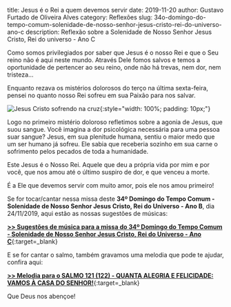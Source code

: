 title: Jesus é o Rei a quem devemos servir
date: 2019-11-20
author: Gustavo Furtado de Oliveira Alves
category: Reflexões
slug: 34o-domingo-do-tempo-comum-solenidade-de-nosso-senhor-jesus-cristo-rei-do-universo-ano-c
description: Reflexão sobre a Solenidade de Nosso Senhor Jesus Cristo, Rei do universo - Ano C

Como somos privilegiados por saber que Jesus é o nosso Rei
e que o Seu reino não é aqui neste mundo.
Através Dele fomos salvos e temos a oportunidade de pertencer ao seu reino,
onde não há trevas, nem dor, nem tristeza...

Enquanto rezava os mistérios dolorosos do terço na última sexta-feira,
pensei no quanto nosso Rei sofreu em sua Paixão para nos salvar.

![Jesus Cristo sofrendo na cruz](/images/morte-de-cristo.jpg){:style="width: 100%; padding: 10px;"}

Logo no primeiro mistério doloroso refletimos sobre a agonia de Jesus, que suou sangue. Você imagina a dor psicológica necessária para uma pessoa suar sangue?
Jesus, em sua plenitude humana, sentiu o maior medo que um ser humano já sofreu.
Ele sabia que receberia sozinho em sua carne
o sofrimento pelos pecados de toda a humanidade.

Este Jesus é o Nosso Rei.
Aquele que deu a própria vida por mim e por você,
que nos amou até o último suspiro de dor, e que venceu a morte.

É a Ele que devemos servir com muito amor, pois ele nos amou primeiro!

Se for tocar/cantar nessa missa deste **34º Domingo do Tempo Comum - Solenidade de Nosso Senhor Jesus Cristo, Rei do Universo - Ano B**, dia 24/11/2019,
aqui estão as nossas sugestões de músicas:

[**>> Sugestões de música para a missa do 34º Domingo do Tempo Comum - Solenidade de Nosso Senhor Jesus Cristo, Rei do Universo - Ano C**](https://musicasparamissa.com.br/sugestoes-para/34o-domingo-do-tempo-comum-solenidade-de-nosso-senhor-jesus-cristo-rei-do-universo-ano-c/){:target=\_blank}

E se for cantar o salmo, também gravamos uma melodia que pode te ajudar, confira aqui:

[**>> Melodia para o SALMO 121 (122) - QUANTA ALEGRIA E FELICIDADE: VAMOS À CASA DO SENHOR!**](https://musicasparamissa.com.br/musica/salmo-121-quanta-alegria-e-felicidade-vamos-a-casa-do-senhor/){:target=\_blank}

Que Deus nos abençoe!
